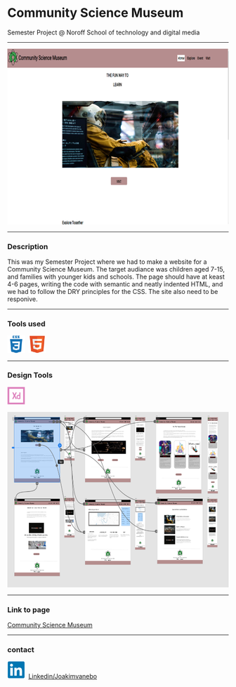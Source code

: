 <div>
  <h1> Community Science Museum </h1>
  <p> Semester Project @ Noroff School of technology and digital media </p>
 </div>
 
 ---

<div>
  <img src="https://github.com/Pjatte1337/Community-Science-Museum/blob/main/images/semester.png"width="1200" height="400"/> </img>
</div>

 ---
 
### Description
<p>This was my Semester Project where we had to make a website for a Community Science Museum.
The target audiance was children aged 7-15, and families with younger kids and schools.
The page should have at keast 4-6 pages, writing the code with semantic and neatly indented HTML, and we had to follow the DRY principles for the CSS. The site also need to be responive.</p>

 ---

### Tools used
<div>
  <img src="https://github.com/devicons/devicon/blob/master/icons/css3/css3-plain-wordmark.svg"  title="CSS3" alt="CSS" width="40" height="40"/>&nbsp;
  <img src="https://github.com/devicons/devicon/blob/master/icons/html5/html5-original.svg" title="HTML5" alt="HTML" width="40" height="40"/>&nbsp;
</div>

---

### Design Tools
<p>
  <img src="https://github.com/devicons/devicon/blob/master/icons/xd/xd-line.svg" title="XD" alt="XD" width="40" height="40"/>&nbsp;
</p>
<p>
  <img src="https://github.com/Pjatte1337/Community-Science-Museum/blob/main/images/semester%20prototype.png"width="600" height="400"/>
</p>

---

### Link to page
<div>
  <a href="https://epic-heyrovsky-a8753d.netlify.app/"> Community Science Museum </a>
</div>

---

### contact
<div>
  <img src="https://github.com/devicons/devicon/blob/master/icons/linkedin/linkedin-original.svg"title="HTML5" alt="HTML" width="40" height="40"/>&nbsp;
  <a href="https://www.linkedin.com/in/joakim-vanebo-93a64562/"> Linkedin/Joakimvanebo </a>
</div>



